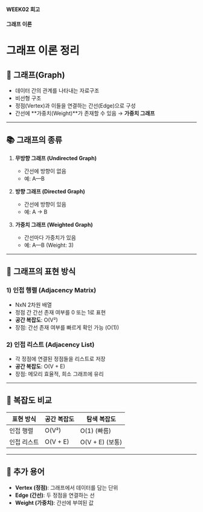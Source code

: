 #### WEEK02 회고

#### 그래프 이론

# 그래프 이론 정리

## 📌 그래프(Graph)

- 데이터 간의 관계를 나타내는 자료구조
- 비선형 구조
- 정점(Vertex)과 이들을 연결하는 간선(Edge)으로 구성
- 간선에 **가중치(Weight)**가 존재할 수 있음 → **가중치 그래프**

---

## 📚 그래프의 종류

1. **무방향 그래프 (Undirected Graph)**
   - 간선에 방향이 없음
   - 예: A—B

2. **방향 그래프 (Directed Graph)**
   - 간선에 방향이 있음
   - 예: A → B

3. **가중치 그래프 (Weighted Graph)**
   - 간선마다 가중치가 있음
   - 예: A—B (Weight: 3)

---

## 🧮 그래프의 표현 방식

### 1) 인접 행렬 (Adjacency Matrix)
- NxN 2차원 배열
- 정점 간 간선 존재 여부를 0 또는 1로 표현
- **공간 복잡도**: O(V²)
- 장점: 간선 존재 여부를 빠르게 확인 가능 (O(1))

### 2) 인접 리스트 (Adjacency List)
- 각 정점에 연결된 정점들을 리스트로 저장
- **공간 복잡도**: O(V + E)
- 장점: 메모리 효율적, 희소 그래프에 유리

---

## 🔁 복잡도 비교

| 표현 방식 | 공간 복잡도 | 탐색 복잡도 |
|-----------|--------------|-----------------|
| 인접 행렬 | O(V²)        | O(1) (빠름)     |
| 인접 리스트 | O(V + E)    | O(V + E) (보통) |

---

## 📌 추가 용어

- **Vertex (정점)**: 그래프에서 데이터를 담는 단위
- **Edge (간선)**: 두 정점을 연결하는 선
- **Weight (가중치)**: 간선에 부여된 값